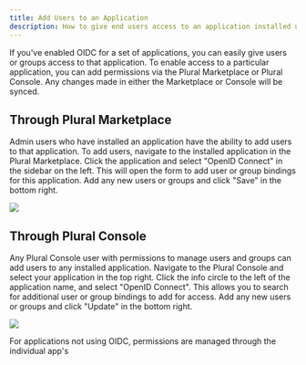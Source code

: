 ```yaml
---
title: Add Users to an Application
description: How to give end users access to an application installed using Plural.
---
```


If you've enabled OIDC for a set of applications, you can easily give users or groups access to that application. To enable access to a particular application, you can add permissions via the Plural Marketplace or Plural Console. Any changes made in either the Marketplace or Console will be synced.

## Through Plural Marketplace

Admin users who have installed an application have the ability to add users to that application. To add users, navigate to the installed application in the Plural Marketplace. Click the application and select "OpenID Connect" in the sidebar on the left. This will open the form to add user or group bindings for this application. Add any new users or groups and click "Save" in the bottom right.

![](</assets/operations/marketplace-add-users.png>)

## Through Plural Console

Any Plural Console user with permissions to manage users and groups can add users to any installed application. Navigate to the Plural Console and select your application in the top right. Click the info circle to the left of the application name, and select "OpenID Connect". This allows you to search for additional user or group bindings to add for access. Add any new users or groups and click "Update" in the bottom right.

![](</assets/operations/console-add-users.png>)


For applications not using OIDC, permissions are managed through the individual app's 